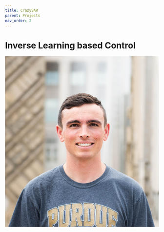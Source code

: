 ```yaml
---
title: CrazySAR
parent: Projects
nav_order: 2
---
```


# Inverse Learning based Control
<img src="../profile.jpg" alt="CrazySAR">
